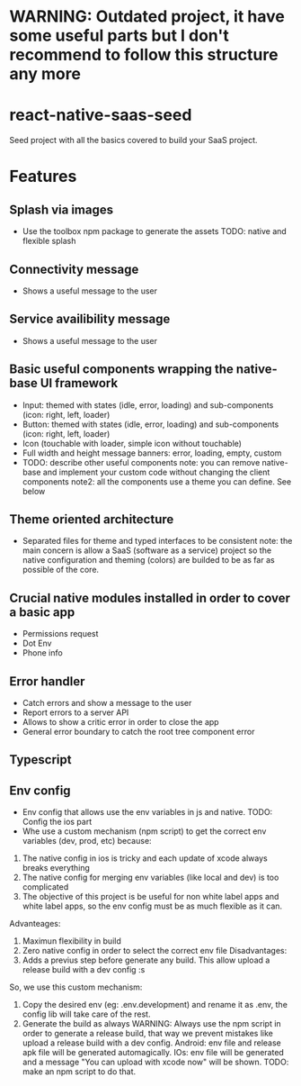 # WARNING: Outdated project, it have some useful parts but I don't recommend to follow this structure any more

# react-native-saas-seed
Seed project with all the basics covered to build your SaaS project.

# Features

## Splash via images
- Use the toolbox npm package to generate the assets
TODO: native and flexible splash

## Connectivity message
- Shows a useful message to the user

## Service availibility message
- Shows a useful message to the user

## Basic useful components wrapping the native-base UI framework
- Input: themed with states (idle, error, loading) and sub-components (icon: right, left, loader)
- Button: themed with states (idle, error, loading) and sub-components (icon: right, left, loader)
- Icon (touchable with loader, simple icon without touchable)
- Full width and height message banners: error, loading, empty, custom
- TODO: describe other useful components
note: you can remove native-base and implement your custom code without changing the client components
note2: all the components use a theme you can define. See below

## Theme oriented architecture
- Separated files for theme and typed interfaces to be consistent
note: the main concern is allow a SaaS (software as a service) project so the native configuration and theming (colors) are builded to be as far as possible of the core.

## Crucial native modules installed in order to cover a basic app
- Permissions request
- Dot Env
- Phone info

## Error handler
- Catch errors and show a message to the user
- Report errors to a server API
- Allows to show a critic error in order to close the app
- General error boundary to catch the root tree component error

## Typescript

## Env config
- Env config that allows use the env variables in js and native. TODO: Config the ios part
- Whe use a custom mechanism (npm script) to get the correct env variables (dev, prod, etc) because:
 1) The native config in ios is tricky and each update of xcode always breaks everything
 2) The native config for merging env variables (like local and dev) is too complicated
 3) The objective of this project is be useful for non white label apps and white label apps, so the env config must
 be as much flexible as it can.

 Advanteages:
 1) Maximun flexibility in build
 2) Zero native config in order to select the correct env file
 Disadvantages:
 1) Adds a previus step before generate any build. This allow upload a release build with a dev config :s

 So, we use this custom mechanism:
 1) Copy the desired env (eg: .env.development) and rename it as .env, the config lib will take care of the rest.
 2) Generate the build as always
 WARNING: Always use the npm script in order to generate a release build, that way we prevent mistakes like upload a release build with a dev config. Android: env file and release apk file will be generated automagically. IOs: env file will be generated and a message "You can upload with xcode now" will be shown.
 TODO: make an npm script to do that.
